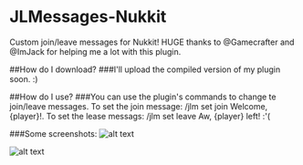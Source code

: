 # JLMessages-Nukkit
Custom join/leave messages for Nukkit! HUGE thanks to @Gamecrafter and @ImJack for helping me a lot with this plugin.

##How do I download?
###I'll upload the compiled version of my plugin soon. :)

##How do I use?
###You can use the plugin's commands to change te join/leave messages. To set the join message: /jlm set join Welcome, {player}!. To set the lease messags: /jlm set leave Aw, {player} left! :'(

###Some screenshots:
![alt text](https://raw.githubusercontent.com/applqpak/JLMessages-Nukkit/master/images/IMG_5991.PNG)

![alt text](https://raw.githubusercontent.com/applqpak/JLMessages-Nukkit/master/images/IMG_5992.JPG)
